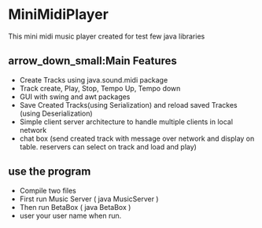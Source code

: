 # MiniMidiPlayer
This mini midi music player created for test few java libraries

## arrow_down_small:Main Features
- Create Tracks using java.sound.midi package
- Track create, Play, Stop, Tempo Up, Tempo down
- GUI with swing and awt packages
- Save Created Tracks(using Serialization) and reload saved Trackes (using Deserialization)
- Simple client server architecture to handle multiple clients in local network
- chat box (send created track with message over network and display on table. reservers can select on track and load and play)
	
## use the program
- Compile two files
- First run Music Server ( java MusicServer )
- Then run BetaBox ( java BetaBox <userName> )
- user your user name when run.
